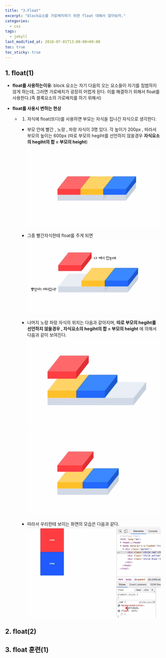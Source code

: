 ```yaml
---
title: "3.Float"
excerpt: "block요소를 가로배치하기 위한 float 대해서 알아보자."
categories:
  - css
tags:
  - jekyll
last_modified_at: 2018-07-01T13:00:00+09:00
toc: true
toc_sticky: true
---
```


## 1. float(1)

- **float를 사용하는이유**: block 요소는 자기 다음의 오는 요소들이 자기를 침범하지 않게 하는데, 그러면 가로배치가 굉장히 어렵게 된다.
  이를 해결하기 위해서 float를 사용한다.(즉 블록요소의 가로배치를 하기 위해서)

* **float를 사용시 변하는 현상**

  - 1. 자식에 float(뜨다)를 사용하면 부모는 자식을 집나간 자식으로 생각한다.

    - 부모 안에 빨간 , 노랑 , 파랑 자식이 3명 있다. 각 높이가 200px , 따라서 부모의 높이는 600px
      (따로 부모의 hegiht를 선언하지 않을경우 **자식요소의 hegiht의 합 = 부모의 height**)

      ![1](/assets/images/css_img/1.PNG)

    - 그중 빨간자식한테 float를 주게 되면
      ![2](/assets/images/css_img/2.PNG)

    - 나머지 노랑 파랑 자식의 위치는 다음과 같아지며, **따로 부모의 hegiht를 선언하지 않을경우 , 자식요소의 hegiht의 합 = 부모의 height** 에 의해서 다음과 같이 보여진다.
      ![3](/assets/images/css_img/3.PNG)
      ![4](/assets/images/css_img/4.PNG)

    - 따라서 우리한테 보이는 화면의 모습은 다음과 같다.
      ![5](/assets/images/css_img/5.PNG)

## 2. float(2)

## 3. float 훈련(1)
